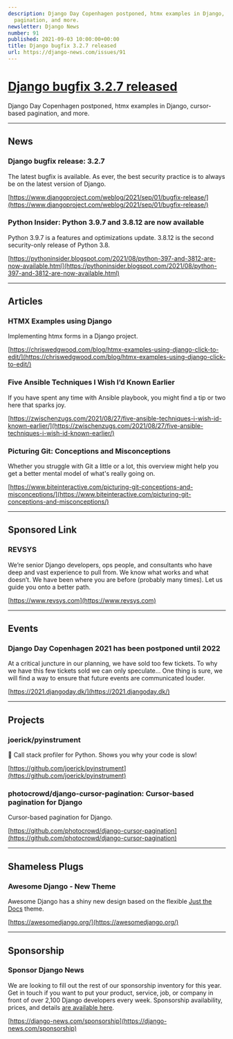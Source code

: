```yaml
---
description: Django Day Copenhagen postponed, htmx examples in Django, cursor-based
  pagination, and more.
newsletter: Django News
number: 91
published: 2021-09-03 10:00:00+00:00
title: Django bugfix 3.2.7 released
url: https://django-news.com/issues/91
---
```


# [Django bugfix 3.2.7 released](https://django-news.com/issues/91)

Django Day Copenhagen postponed, htmx examples in Django, cursor-based pagination, and more.

----

## News

### Django bugfix release: 3.2.7

<p>The latest bugfix is available. As ever, the best security practice is to always be on the latest version of Django.</p>

[https://www.djangoproject.com/weblog/2021/sep/01/bugfix-release/](https://www.djangoproject.com/weblog/2021/sep/01/bugfix-release/)

### Python Insider: Python 3.9.7 and 3.8.12 are now available

<p>Python 3.9.7 is a features and optimizations update. 3.8.12 is the second security-only release of Python 3.8.</p>

[https://pythoninsider.blogspot.com/2021/08/python-397-and-3812-are-now-available.html](https://pythoninsider.blogspot.com/2021/08/python-397-and-3812-are-now-available.html)

----

## Articles

### HTMX Examples using Django 

<p>Implementing htmx forms in a Django project.</p>

[https://chriswedgwood.com/blog/htmx-examples-using-django-click-to-edit/](https://chriswedgwood.com/blog/htmx-examples-using-django-click-to-edit/)

### Five Ansible Techniques I Wish I’d Known Earlier

<p>If you have spent any time with Ansible playbook, you might find a tip or two here that sparks joy.</p>

[https://zwischenzugs.com/2021/08/27/five-ansible-techniques-i-wish-id-known-earlier/](https://zwischenzugs.com/2021/08/27/five-ansible-techniques-i-wish-id-known-earlier/)

### Picturing Git: Conceptions and Misconceptions

<p>Whether you struggle with Git a little or a lot, this overview might help you get a better mental model of what's really going on.</p>

[https://www.biteinteractive.com/picturing-git-conceptions-and-misconceptions/](https://www.biteinteractive.com/picturing-git-conceptions-and-misconceptions/)

----

## Sponsored Link

### REVSYS

<p>We’re senior Django developers, ops people, and consultants who have deep and vast experience to pull from. We know what works and what doesn’t. We have been where you are before (probably many times). Let us guide you onto a better path.</p>

[https://www.revsys.com](https://www.revsys.com)

----

## Events

### Django Day Copenhagen 2021 has been postponed until 2022

<p>At a critical juncture in our planning, we have sold too few tickets. To why we have this few tickets sold we can only speculate… One thing is sure, we will find a way to ensure that future events are communicated louder.</p>

[https://2021.djangoday.dk/](https://2021.djangoday.dk/)

----

## Projects

### joerick/pyinstrument

<p>🚴 Call stack profiler for Python. Shows you why your code is slow!</p>

[https://github.com/joerick/pyinstrument](https://github.com/joerick/pyinstrument)

### photocrowd/django-cursor-pagination: Cursor-based pagination for Django

<p>Cursor-based pagination for Django.</p>

[https://github.com/photocrowd/django-cursor-pagination](https://github.com/photocrowd/django-cursor-pagination)

----

## Shameless Plugs

### Awesome Django - New Theme

<p>Awesome Django has a shiny new design based on the flexible <a href="https://cur.at/PckdLd2">Just the Docs</a> theme.</p>

[https://awesomedjango.org/](https://awesomedjango.org/)

----

## Sponsorship

### Sponsor Django News

<p>We are looking to fill out the rest of our sponsorship inventory for this year. Get in touch if you want to put your product, service, job, or company in front of over 2,100 Django developers every week. Sponsorship availability, prices, and details <a href="https://cur.at/yCcxwKp">are available here</a>.</p>

[https://django-news.com/sponsorship](https://django-news.com/sponsorship)